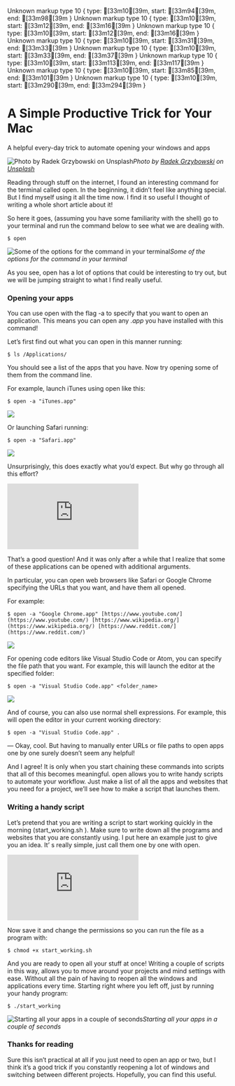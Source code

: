 Unknown markup type 10 { type: [33m10[39m, start: [33m94[39m, end: [33m98[39m }
Unknown markup type 10 { type: [33m10[39m, start: [33m12[39m, end: [33m16[39m }
Unknown markup type 10 { type: [33m10[39m, start: [33m12[39m, end: [33m16[39m }
Unknown markup type 10 { type: [33m10[39m, start: [33m31[39m, end: [33m33[39m }
Unknown markup type 10 { type: [33m10[39m, start: [33m33[39m, end: [33m37[39m }
Unknown markup type 10 { type: [33m10[39m, start: [33m113[39m, end: [33m117[39m }
Unknown markup type 10 { type: [33m10[39m, start: [33m85[39m, end: [33m101[39m }
Unknown markup type 10 { type: [33m10[39m, start: [33m290[39m, end: [33m294[39m }

# A Simple Productive Trick for Your Mac

A helpful every-day trick to automate opening your windows and apps

![Photo by [Radek Grzybowski](https://unsplash.com/@rgrzybowski?utm_source=medium&utm_medium=referral) on [Unsplash](https://unsplash.com?utm_source=medium&utm_medium=referral)](https://cdn-images-1.medium.com/max/6330/0*o0BzIQ8KkTLPkWQU)*Photo by [Radek Grzybowski](https://unsplash.com/@rgrzybowski?utm_source=medium&utm_medium=referral) on [Unsplash](https://unsplash.com?utm_source=medium&utm_medium=referral)*

Reading through stuff on the internet, I found an interesting command for the terminal called open. In the beginning, it didn’t feel like anything special. But I find myself using it all the time now. I find it so useful I thought of writing a whole short article about it!

So here it goes, (assuming you have some familiarity with the shell) go to your terminal and run the command below to see what we are dealing with.

    $ open

![Some of the options for the command in your terminal](https://cdn-images-1.medium.com/max/2904/1*Abk9ITNMVGKNkoChMQ_KKg.png)*Some of the options for the command in your terminal*

As you see, open has a lot of options that could be interesting to try out, but we will be jumping straight to what I find really useful.

### Opening your apps

You can use open with the flag -a to specify that you want to open an application. This means you can open any *.app* you have installed with this command!

Let’s first find out what you can open in this manner running:

    $ ls /Applications/

You should see a list of the apps that you have. Now try opening some of them from the command line.

For example, launch iTunes using open like this:

    $ open -a "iTunes.app"

![](https://cdn-images-1.medium.com/max/3352/1*7o6341jqo5LBx7fs17accQ.png)

Or launching Safari running:

    $ open -a "Safari.app"

![](https://cdn-images-1.medium.com/max/2596/1*qQfGjcWU0CqteusFrcZrmg.png)

Unsurprisingly, this does exactly what you’d expect. But why go through all this effort?

<iframe src="https://medium.com/media/2e7b3a500f0b0398e99b99410d49174e" frameborder=0></iframe>

That’s a good question! And it was only after a while that I realize that some of these applications can be opened with additional arguments.

In particular, you can open web browsers like Safari or Google Chrome specifying the URLs that you want, and have them all opened.

For example:

    $ open -a "Google Chrome.app" [https://www.youtube.com/](https://www.youtube.com/) [https://www.wikipedia.org/](https://www.wikipedia.org/) [https://www.reddit.com/](https://www.reddit.com/)

![](https://cdn-images-1.medium.com/max/3116/1*xcUiiEA55Jjf0aa_bOO0bA.png)

For opening code editors like Visual Studio Code or Atom, you can specify the file path that you want. For example, this will launch the editor at the specified folder:

    $ open -a "Visual Studio Code.app" <folder_name>

![](https://cdn-images-1.medium.com/max/3592/1*uA4vKa4jQhmRKURodhqKDQ.png)

And of course, you can also use normal shell expressions. For example, this will open the editor in your current working directory:

    $ open -a "Visual Studio Code.app" .

— Okay, cool. But having to manually enter URLs or file paths to open apps one by one surely doesn’t seem any helpful!

And I agree! It is only when you start chaining these commands into scripts that all of this becomes meaningful. open allows you to write handy scripts to automate your workflow. Just make a list of all the apps and websites that you need for a project, we’ll see how to make a script that launches them.

### Writing a handy script

Let’s pretend that you are writing a script to start working quickly in the morning (start_working.sh ). Make sure to write down all the programs and websites that you are constantly using. I put here an example just to give you an idea. It’ s really simple, just call them one by one with open.

<iframe src="https://medium.com/media/270e02303f4f53837b858f356cc7ac8b" frameborder=0></iframe>

Now save it and change the permissions so you can run the file as a program with:

    $ chmod +x start_working.sh

And you are ready to open all your stuff at once! Writing a couple of scripts in this way, allows you to move around your projects and mind settings with ease. Without all the pain of having to reopen all the windows and applications every time. Starting right where you left off, just by running your handy program:

    $ ./start_working

![Starting all your apps in a couple of seconds](https://cdn-images-1.medium.com/max/2444/1*0H6PPbSNSCnx45yiqj74Kw.png)*Starting all your apps in a couple of seconds*

### Thanks for reading

Sure this isn’t practical at all if you just need to open an app or two, but I think it’s a good trick if you constantly reopening a lot of windows and switching between different projects. Hopefully, you can find this useful.
